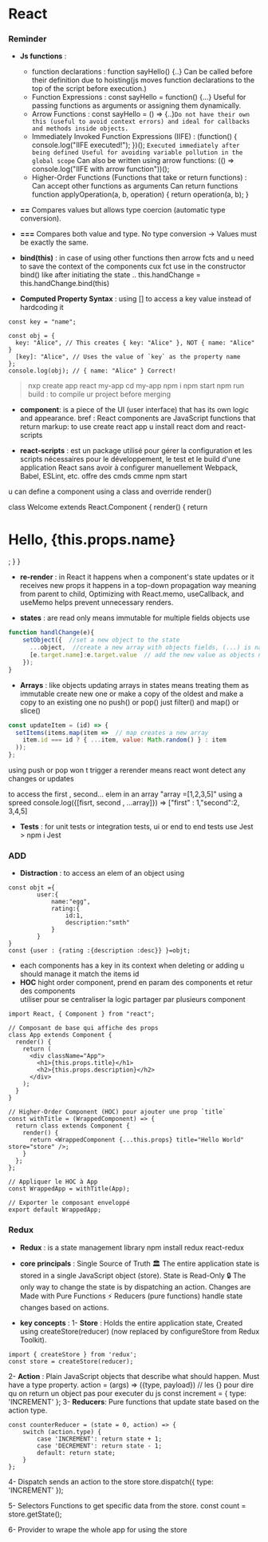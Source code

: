 # React 

### Reminder 
- **Js functions** :
   - function declarations : function sayHello() {..} Can be called before their definition due to hoisting(js moves function declarations to the top of the script before execution.)
   - Function Expressions : const sayHello = function() {...} Useful for passing functions as arguments or assigning them dynamically.
   - Arrow Functions : const sayHello = () =>  {..}``Do not have their own this (useful to avoid context errors) and ideal for callbacks and methods inside objects.``
   - Immediately Invoked Function Expressions (IIFE) :  (function() {
   console.log("IIFE executed!");
   })();  ``Executed immediately after being defined Useful for avoiding variable pollution in the global scope`` Can also be written using arrow functions: (() => console.log("IIFE with arrow function"))();
   - Higher-Order Functions (Functions that take or return functions) : Can accept other functions as arguments Can return functions function applyOperation(a, b, operation) {
   return operation(a, b);
    }
- **==** Compares values but allows type coercion (automatic type conversion).
- **===** Compares both value and type. No type conversion → Values must be exactly the same.
-  **bind(this)** : in case of using other functions then arrow fcts and  u need to save the context of the components cux fct use in the constructor bind() like after initiating the state   .. this.handChange = this.handChange.bind(this)

-  **Computed Property Syntax** : using [] to access a key value instead of hardcoding it 
````JS
const key = "name";

const obj = {
  key: "Alice", // This creates { key: "Alice" }, NOT { name: "Alice" }
  [key]: "Alice", // Uses the value of `key` as the property name
};
console.log(obj); // { name: "Alice" } Correct!
````    
> nxp create app react my-app
> cd my-app
> npm i
> npm start
> npm run build : to compile ur project before merging

-  **component**: is a piece of the UI (user interface) that has its own logic and appearance.
bref : React components are JavaScript functions that return markup:
to use create react app u  install react dom and  react-scripts 

- **react-scripts** : est un package utilisé  pour gérer la configuration 
et les scripts nécessaires pour le développement, le test et le build
d'une application React sans avoir à configurer manuellement Webpack, 
Babel, ESLint, etc. offre des cmds cmme npm start 

u can define a component using a class and override render()

class Welcome extends React.Component {
  render() {
    return <h1>Hello, {this.props.name}</h1>;
  }
}

- **re-render** : in React it happens when a component's state updates or it receives new props
it happens in a top-down propagation way meaning from parent to child, Optimizing with React.memo, useCallback, and useMemo helps prevent unnecessary renders.

- **states** : are read only means immutable for multiple fields objects use
````javascript
function handlChange(e){
    setObject({  //set a new object to the state 
      ...object,  //create a new array with objects fields, (...) is named spreed
      [e.target.name]:e.target.value  // add the new value as objects name
    });
}
````
- **Arrays** : like objects updating arrays in states means treating them as immutable 
create new one or make a copy of the oldest and make a copy to an existing one
no push() or pop()  just filter() and map() or slice()
````javascript 
const updateItem = (id) => {
  setItems(items.map(item =>  // map creates a new array
    item.id === id ? { ...item, value: Math.random() } : item
  ));
};
````
using push or pop won t trigger a rerender means react wont detect any changes or updates 

to access the first , second... elem in an array "array =[1,2,3,5]" using a spreed 
console.log({[fisrt, second , ...array]})  => ["first" : 1,"second":2, 3,4,5]

-  **Tests** : for unit tests or integration tests, ui or end to end tests
use Jest > npm i Jest

### ADD 

- **Distraction** : to access an elem of an object using 
```Js
const objt ={
        user:{
            name:"egg",
            rating:{
                id:1,
                description:"smth"
            }
        }
}
const {user : {rating :{description :desc}} }=objt;
```

- each components has a key in its context when deleting or adding u should manage it match the items id 
- **HOC** hight order component, prend en param des components et retur des components  
utiliser pour se centraliser la logic partager par plusieurs component 
````JS
import React, { Component } from "react";

// Composant de base qui affiche des props
class App extends Component {
  render() {
    return (
      <div className="App">
        <h1>{this.props.title}</h1>
        <h2>{this.props.description}</h2>
      </div>
    );
  }
}

// Higher-Order Component (HOC) pour ajouter une prop `title`
const withTitle = (WrappedComponent) => {
  return class extends Component {
    render() {
      return <WrappedComponent {...this.props} title="Hello World" store="store" />;
    }
  };
};

// Appliquer le HOC à App
const WrappedApp = withTitle(App);

// Exporter le composant enveloppé
export default WrappedApp;
````

### Redux

- **Redux** : is a state management library 
npm install redux react-redux 
- **core principals** :
Single Source of Truth 🏛
The entire application state is stored in a single JavaScript object (store).
State is Read-Only 🔒
The only way to change the state is by dispatching an action.
Changes are Made with Pure Functions ⚡
Reducers (pure functions) handle state changes based on actions.

- **key concepts** :
1- **Store** : Holds the entire application state, Created using createStore(reducer) (now replaced by configureStore from Redux Toolkit). 
````Js
import { createStore } from 'redux';
const store = createStore(reducer);
````
2- **Action** : Plain JavaScript objects that describe what should happen.
Must have a type property.
action = (args) => ({type, payload}) // les {} pour dire qu on return un object pas pour executer du js
const increment = { type: 'INCREMENT' }; 
3- **Reducers**: Pure functions that update state based on the action type.
````JS
const counterReducer = (state = 0, action) => {
    switch (action.type) {
        case 'INCREMENT': return state + 1;
        case 'DECREMENT': return state - 1;
        default: return state;
    }
};
````
4- Dispatch
sends an action to the store store.dispatch({ type: 'INCREMENT' });

5- Selectors 
Functions to get specific data from the store. const count = store.getState();

6- Provider 
to wrape the whole app for using the store 